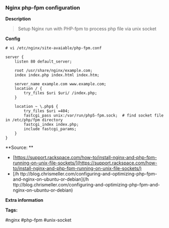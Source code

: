### Nginx php-fpm configuration

**Description**

> Setup Nginx run with PHP-fpm to process php file via unix socket

**Config**

```
# vi /etc/nginx/site-avaiable/php-fpm.conf

server {
    listen 80 default_server;

    root /usr/share/nginx/example.com;
    index index.php index.html index.htm;

    server_name example.com www.example.com;
    location / {
        try_files $uri $uri/ /index.php;
    }

    location ~ \.php$ {
        try_files $uri =404;
        fastcgi_pass unix:/var/run/php5-fpm.sock;  # find socket file in /etc/php/fpm directory
        fastcgi_index index.php;
        include fastcgi_params;
    }
}

```

**Source: **

* [https://support.rackspace.com/how-to/install-nginx-and-php-fpm-running-on-unix-file-sockets/](https://support.rackspace.com/how-to/install-nginx-and-php-fpm-running-on-unix-file-sockets/)
* [/h ttp://blog.chrismeller.com/configuring-and-optimizing-php-fpm-and-nginx-on-ubuntu-or-debian](/h ttp://blog.chrismeller.com/configuring-and-optimizing-php-fpm-and-nginx-on-ubuntu-or-debian)

**Extra information**



**Tags:**

\#nginx \#php-fpm  \#unix-socket



